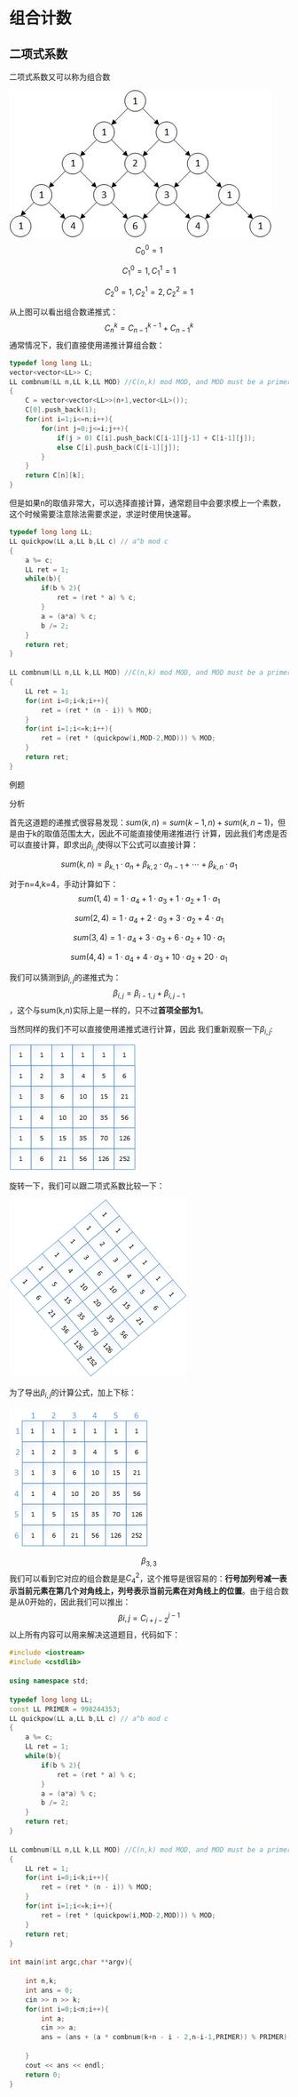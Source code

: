 # 组合计数





## 二项式系数



二项式系数又可以称为组合数

![](image/二项式定理.jpg)
$$
C_0^0 = 1
$$

$$
C_1^0 = 1 , C_1^1 = 1
$$

$$
C_2^0 = 1,C_2^1 = 2,C_2^2 = 1
$$

从上图可以看出组合数递推式：
$$
C_n^k = C_{n-1}^{k-1} + C_{n-1}^{k}
$$
通常情况下，我们直接使用递推计算组合数：

```c++
typedef long long LL;
vector<vector<LL>> C;
LL combnum(LL n,LL k,LL MOD) //C(n,k) mod MOD, and MOD must be a primer
{
    C = vector<vector<LL>>(n+1,vector<LL>());
    C[0].push_back(1);
	for(int i=1;i<=n;i++){
        for(int j=0;j<=i;j++){
            if(j > 0) C[i].push_back(C[i-1][j-1] + C[i-1][j]);
            else C[i].push_back(C[i-1][j]);
        }
    }
    return C[n][k];
}
```

但是如果n的取值非常大，可以选择直接计算，通常题目中会要求模上一个素数，这个时候需要注意除法需要求逆，求逆时使用快速幂。

```c++
typedef long long LL;
LL quickpow(LL a,LL b,LL c) // a^b mod c
{
    a %= c;
    LL ret = 1;
    while(b){
        if(b % 2){
            ret = (ret * a) % c;
        }
        a = (a*a) % c;
        b /= 2;
    }
    return ret;
}

LL combnum(LL n,LL k,LL MOD) //C(n,k) mod MOD, and MOD must be a primer
{
    LL ret = 1;
    for(int i=0;i<k;i++){
        ret = (ret * (n - i)) % MOD;
    }
    for(int i=1;i<=k;i++){
        ret = (ret * (quickpow(i,MOD-2,MOD))) % MOD;
    }
    return ret;
}
```



例题





分析

首先这道题的递推式很容易发现：$sum(k,n) = sum(k-1,n) + sum(k,n-1)$，但是由于k的取值范围太大，因此不可能直接使用递推进行 计算，因此我们考虑是否可以直接计算，即求出$\beta_{i,j}$使得以下公式可以直接计算：

$$
sum(k,n) = \beta_{k,1} \cdot a_n + \beta_{k,2} \cdot a_{n-1} + \cdots + \beta_{k,n} \cdot a_1
$$

对于n=4,k=4，手动计算如下：
$$
sum(1,4) = 1 \cdot a_4 + 1 \cdot a_{3} + 1 \cdot a_2 + 1 \cdot a_1
$$

$$
sum(2,4) = 1 \cdot a_4 + 2 \cdot a_{3} + 3 \cdot a_2 + 4 \cdot a_1
$$

$$
sum(3,4) = 1 \cdot a_4 + 3 \cdot a_{3} + 6 \cdot a_2 + 10 \cdot a_1
$$

$$
sum(4,4) = 1 \cdot a_4 + 4 \cdot a_{3} + 10 \cdot a_2 + 20 \cdot a_1
$$

我们可以猜测到$\beta_{i,j}$的递推式为：$$\beta_{i,j} = \beta_{i-1,j} + \beta_{i,j-1}$$，这个与sum(k,n)实际上是一样的，只不过**首项全部为1**。

当然同样的我们不可以直接使用递推式进行计算，因此 我们重新观察一下$\beta_{i,j}$:

![](image/meituan5_1.png)

旋转一下，我们可以跟二项式系数比较一下：

![](image/meituan5_2.png)

为了导出$\beta_{i,j}$的计算公式，加上下标：

![](image/meituan5_3.png)

$$\beta_{3,3}$$我们可以看到它对应的组合数是是$C_4^2$，这个推导是很容易的：**行号加列号减一表示当前元素在第几个对角线上，列号表示当前元素在对角线上的位置**。由于组合数是从0开始的，因此我们可以推出：
$$
\beta{i,j} = C_{i+j-2}^{j-1}
$$
以上所有内容可以用来解决这道题目，代码如下：

```c++
#include <iostream>
#include <cstdlib>

using namespace std;

typedef long long LL;
const LL PRIMER = 998244353;
LL quickpow(LL a,LL b,LL c) // a^b mod c
{
    a %= c;
    LL ret = 1;
    while(b){
        if(b % 2){
            ret = (ret * a) % c;
        }
        a = (a*a) % c;
        b /= 2;
    }
    return ret;
}

LL combnum(LL n,LL k,LL MOD) //C(n,k) mod MOD, and MOD must be a primer
{
    LL ret = 1;
    for(int i=0;i<k;i++){
        ret = (ret * (n - i)) % MOD;
    }
    for(int i=1;i<=k;i++){
        ret = (ret * (quickpow(i,MOD-2,MOD))) % MOD;
    }
    return ret;
}

int main(int argc,char **argv){

    int n,k;
    int ans = 0;
    cin >> n >> k;
    for(int i=0;i<n;i++){
        int a;
        cin >> a;
        ans = (ans + (a * combnum(k+n - i - 2,n-i-1,PRIMER)) % PRIMER) % PRIMER;

    }
    cout << ans << endl;
    return 0;
}
             
```




